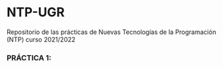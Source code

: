 # NTP-UGR
Repositorio de las prácticas de Nuevas Tecnologías de la Programación (NTP) curso 2021/2022

### PRÁCTICA 1:
